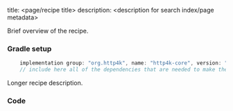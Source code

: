 title: <page/recipe title>
description: <description for search index/page metadata>

Brief overview of the recipe.

### Gradle setup
```groovy
    implementation group: "org.http4k", name: "http4k-core", version: "4.9.0.2"
    // include here all of the dependencies that are needed to make the code run
```

Longer recipe description.

### Code [<img class="octocat"/>](https://github.com/http4k/http4k/blob/master/src/docs/cookbook/<folder>/example.kt)

<script src="https://gist-it.appspot.com/https://github.com/http4k/http4k/blob/master/src/docs/cookbook/<folder>/example.kt"></script>
```
